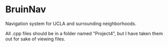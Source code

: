 # BruinNav
Navigation system for UCLA and surrounding neighborhoods.

All .cpp files should be in a folder named "Project4", but I have taken them out for sake of viewing files.
